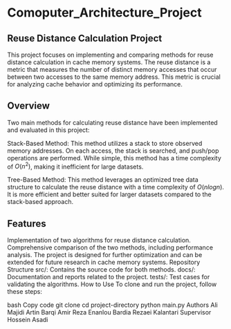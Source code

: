 # Comoputer_Architecture_Project

## Reuse Distance Calculation Project
This project focuses on implementing and comparing methods for reuse distance calculation in cache memory systems. The reuse distance is a metric that measures the number of distinct memory accesses that occur between two accesses to the same memory address. This metric is crucial for analyzing cache behavior and optimizing its performance.

## Overview
Two main methods for calculating reuse distance have been implemented and evaluated in this project:

Stack-Based Method: This method utilizes a stack to store observed memory addresses. On each access, the stack is searched, and push/pop operations are performed. While simple, this method has a time complexity of $O(n^2)$, making it inefficient for large datasets.

Tree-Based Method: This method leverages an optimized tree data structure to calculate the reuse distance with a time complexity of $O(nlogn)$. It is more efficient and better suited for larger datasets compared to the stack-based approach.

## Features
Implementation of two algorithms for reuse distance calculation.
Comprehensive comparison of the two methods, including performance analysis.
The project is designed for further optimization and can be extended for future research in cache memory systems.
Repository Structure
src/: Contains the source code for both methods.
docs/: Documentation and reports related to the project.
tests/: Test cases for validating the algorithms.
How to Use
To clone and run the project, follow these steps:

bash
Copy code
git clone <repository-url>
cd project-directory
python main.py
Authors
Ali Majidi
Artin Barqi
Amir Reza Enanlou
Bardia Rezaei Kalantari
Supervisor
Hossein Asadi
